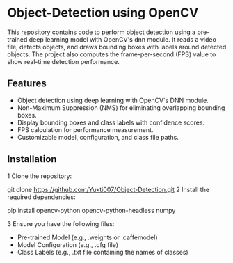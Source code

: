 # Object-Detection using OpenCV
This repository contains code to perform object detection using a pre-trained deep learning model with OpenCV's dnn module. It reads a video file, detects objects, and draws bounding boxes with labels around detected objects. The project also computes the frame-per-second (FPS) value to show real-time detection performance.

## Features 
- Object detection using deep learning with OpenCV's DNN module.
- Non-Maximum Suppression (NMS) for eliminating overlapping bounding boxes.
- Display bounding boxes and class labels with confidence scores.
- FPS calculation for performance measurement.
- Customizable model, configuration, and class file paths.
## Installation
1 Clone the repository:

  git clone https://github.com/Yukti007/Object-Detection.git
2 Install the required dependencies:

  pip install opencv-python opencv-python-headless numpy
  
3 Ensure you have the following files:


- Pre-trained Model (e.g., .weights or .caffemodel)
- Model Configuration (e.g., .cfg file)
- Class Labels (e.g., .txt file containing the names of classes)
